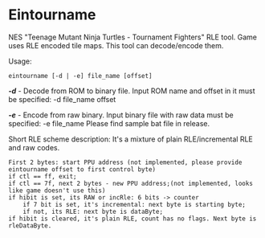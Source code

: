 Eintourname
=========
NES "Teenage Mutant Ninja Turtles - Tournament Fighters" RLE tool. Game uses RLE encoded tile maps. This tool can decode/encode them.

Usage:
```
eintourname [-d | -e] file_name [offset]
```


***-d*** - Decode from ROM to binary file. Input ROM name and offset in it must be specified: -d file_name offset

***-e*** - Encode from raw binary. Input binary file with raw data must be specified: -e file_name
Please find sample bat file in release.

Short RLE scheme description:
It's a mixture of plain RLE/incremental RLE and raw codes.
```
First 2 bytes: start PPU address (not implemented, please provide eintourname offset to first control byte)
if ctl == ff, exit;
if ctl == 7f, next 2 bytes - new PPU address;(not implemented, looks like game doesn't use this)
if hibit is set, its RAW or incRle: 6 bits -> counter
	if 7 bit is set, it's incremental: next byte is starting byte;
	if not, its RLE: next byte is dataByte;
if hibit is cleared, it's plain RLE, count has no flags. Next byte is rleDataByte.
```
